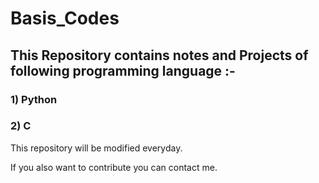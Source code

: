 # Basis_Codes

## This Repository contains notes and Projects of following programming language :-
### 1) Python
### 2) C 

This repository will be modified everyday.

If you also want to contribute you can contact me.
